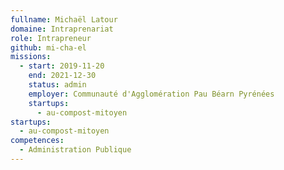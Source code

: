 ```yaml
---
fullname: Michaël Latour
domaine: Intraprenariat
role: Intrapreneur
github: mi-cha-el
missions:
  - start: 2019-11-20
    end: 2021-12-30
    status: admin
    employer: Communauté d'Agglomération Pau Béarn Pyrénées
    startups:
      - au-compost-mitoyen
startups:
  - au-compost-mitoyen
competences:
  - Administration Publique
---
```

